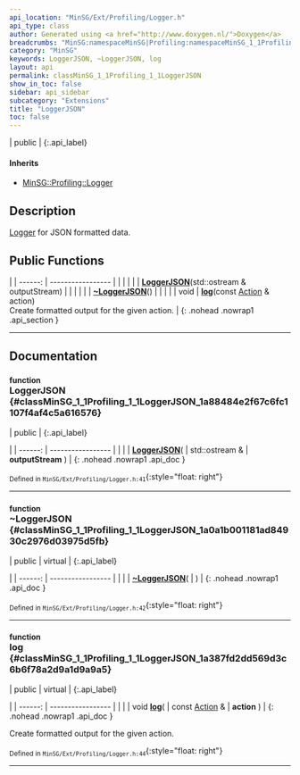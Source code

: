 ```yaml
---
api_location: "MinSG/Ext/Profiling/Logger.h"
api_type: class
author: Generated using <a href="http://www.doxygen.nl/">Doxygen</a>
breadcrumbs: "MinSG:namespaceMinSG|Profiling:namespaceMinSG_1_1Profiling"
category: "MinSG"
keywords: LoggerJSON, ~LoggerJSON, log
layout: api
permalink: classMinSG_1_1Profiling_1_1LoggerJSON
show_in_toc: false
sidebar: api_sidebar
subcategory: "Extensions"
title: "LoggerJSON"
toc: false
---
```


| public |
{:.api_label}

#### Inherits

* [MinSG::Profiling::Logger](classMinSG_1_1Profiling_1_1Logger)


## Description

[Logger](classMinSG_1_1Profiling_1_1Logger) for JSON formatted data.



## Public Functions

|
| ------: | ----------------- |
|  | |
|  | **[LoggerJSON](#classMinSG_1_1Profiling_1_1LoggerJSON_1a88484e2f67c6fc1107f4af4c5a616576)**(std::ostream & outputStream) |
|  | |
|  | **[~LoggerJSON](#classMinSG_1_1Profiling_1_1LoggerJSON_1a0a1b001181ad84930c2976d03975d5fb)**() |
|  | |
| void | **[log](#classMinSG_1_1Profiling_1_1LoggerJSON_1a387fd2dd569d3c6b6f78a2d9a1d9a9a5)**(const [Action](namespaceMinSG_1_1Profiling#namespaceMinSG_1_1Profiling_1a2610f94fd11c50fc69d1dd2f977c63d7) & action) <br/> Create formatted output for the given action. |
{: .nohead .nowrap1 .api_section }


-------------------------------------------------------------------

## Documentation

### <small>function</small><br/> LoggerJSON {#classMinSG_1_1Profiling_1_1LoggerJSON_1a88484e2f67c6fc1107f4af4c5a616576}

| public |
{:.api_label}

|
| ------: | ----------------- |
|  |
|  **[LoggerJSON](#classMinSG_1_1Profiling_1_1LoggerJSON_1a88484e2f67c6fc1107f4af4c5a616576)**( | std::ostream & | **outputStream** ) |
{: .nohead .nowrap1 .api_doc }





<sub>Defined in `MinSG/Ext/Profiling/Logger.h:41`</sub>{:style="float: right"}

-------------------------------------------------------------------

### <small>function</small><br/> ~LoggerJSON {#classMinSG_1_1Profiling_1_1LoggerJSON_1a0a1b001181ad84930c2976d03975d5fb}

| public | virtual |
{:.api_label}

|
| ------: | ----------------- |
|  |
|  **[~LoggerJSON](#classMinSG_1_1Profiling_1_1LoggerJSON_1a0a1b001181ad84930c2976d03975d5fb)**( |  ) |
{: .nohead .nowrap1 .api_doc }





<sub>Defined in `MinSG/Ext/Profiling/Logger.h:42`</sub>{:style="float: right"}

-------------------------------------------------------------------

### <small>function</small><br/> log {#classMinSG_1_1Profiling_1_1LoggerJSON_1a387fd2dd569d3c6b6f78a2d9a1d9a9a5}

| public | virtual |
{:.api_label}

|
| ------: | ----------------- |
|  |
| void **[log](#classMinSG_1_1Profiling_1_1LoggerJSON_1a387fd2dd569d3c6b6f78a2d9a1d9a9a5)**( | const [Action](namespaceMinSG_1_1Profiling#namespaceMinSG_1_1Profiling_1a2610f94fd11c50fc69d1dd2f977c63d7) & | **action** ) |
{: .nohead .nowrap1 .api_doc }

Create formatted output for the given action.





<sub>Defined in `MinSG/Ext/Profiling/Logger.h:44`</sub>{:style="float: right"}

-------------------------------------------------------------------

